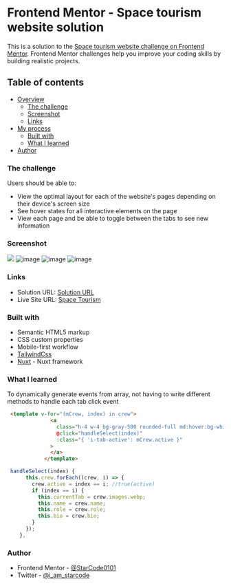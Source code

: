 # Frontend Mentor - Space tourism website solution

This is a solution to the [Space tourism website challenge on Frontend Mentor](https://www.frontendmentor.io/challenges/space-tourism-multipage-website-gRWj1URZ3). Frontend Mentor challenges help you improve your coding skills by building realistic projects. 

## Table of contents

- [Overview](#overview)
  - [The challenge](#the-challenge)
  - [Screenshot](#screenshot)
  - [Links](#links)
- [My process](#my-process)
  - [Built with](#built-with)
  - [What I learned](#what-i-learned)
- [Author](#author)


### The challenge

Users should be able to:

- View the optimal layout for each of the website's pages depending on their device's screen size
- See hover states for all interactive elements on the page
- View each page and be able to toggle between the tabs to see new information


### Screenshot

![](./screenshot.jpg)
![image](https://user-images.githubusercontent.com/66052346/145654426-ebd90a15-a422-40e5-9d61-c443de1f9012.png)
![image](https://user-images.githubusercontent.com/66052346/145654488-8e0e6019-031e-44fd-a3d8-f6af7bceec29.png)
![image](https://user-images.githubusercontent.com/66052346/145654543-5b5e6049-5ead-4f78-89eb-253b03c0284b.png)




### Links

- Solution URL: [Solution URL](https://www.frontendmentor.io/solutions/a-responsive-multipage-website-Wu3zDQjRu)
- Live Site URL: [Space Tourism](https://starcode-space-tourism.netlify.app/)

### Built with

- Semantic HTML5 markup
- CSS custom properties
- Mobile-first workflow
- [TailwindCss](https://tailwindcss.com)
- [Nuxt](https://nuxtjs.org/) - Nuxt framework

### What I learned

To dynamically generate events from array, not having to write different methods to handle each tab click event

```html
 <template v-for="(mCrew, index) in crew">
              <a
                class="h-4 w-4 bg-gray-500 rounded-full md:hover:bg-white cursor-pointer"
                @click="handleSelect(index)"
                :class="{ 'i-tab-active': mCrew.active }"
              >
              </a>
            </template>
```

```js
 handleSelect(index) {
      this.crew.forEach((crew, i) => {
        crew.active = index == i; //true(active)
        if (index == i) {
          this.currentTab = crew.images.webp;
          this.name = crew.name;
          this.role = crew.role;
          this.bio = crew.bio;
        }
      });
    },

```
### Author
- Frontend Mentor - [@StarCode0101](https://www.frontendmentor.io/profile/StarCode0101)
- Twitter - [@i_am_starcode](https://www.twitter.com/i_am_starcode)
